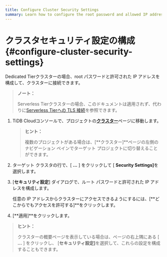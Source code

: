 ```yaml
---
title: Configure Cluster Security Settings
summary: Learn how to configure the root password and allowed IP addresses to connect to your cluster.
---
```


# クラスタセキュリティ設定の構成 {#configure-cluster-security-settings}

Dedicated Tierクラスターの場合、root パスワードと許可された IP アドレスを構成して、クラスターに接続できます。

> **ノート：**
>
> Serverless Tierクラスターの場合、このドキュメントは適用されず、代わりに[Serverless Tierへの TLS 接続](/tidb-cloud/secure-connections-to-serverless-tier-clusters.md)を参照できます。

1.  TiDB Cloudコンソールで、プロジェクトの[**クラスター**](https://tidbcloud.com/console/clusters)ページに移動します。

    > **ヒント：**
    >
    > 複数のプロジェクトがある場合は、[**クラスター]**ページの左側のナビゲーション ペインでターゲット プロジェクトに切り替えることができます。

2.  ターゲット クラスタの行で、[ **...** ] をクリックして [ <strong>Security Settings]</strong>を選択します。

3.  [**セキュリティ設定**] ダイアログで、ルート パスワードと許可された IP アドレスを構成します。

    任意の IP アドレスからクラスターにアクセスできるようにするには、[**どこからでもアクセスを許可する]**をクリックします。

4.  [**適用]**をクリックします。

> **ヒント：**
>
> クラスターの概要ページを表示している場合は、ページの右上隅にある [ **...** ] をクリックし、 [<strong>セキュリティ設定]</strong>を選択して、これらの設定を構成することもできます。

